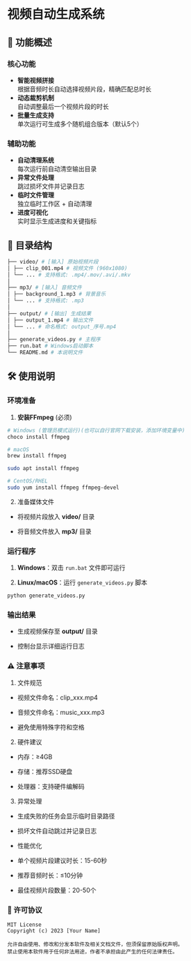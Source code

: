 # 视频自动生成系统

## 📌 功能概述

### 核心功能

- **智能视频拼接**  
  根据音频时长自动选择视频片段，精确匹配总时长
- **动态裁剪机制**  
  自动调整最后一个视频片段的时长
- **批量生成支持**  
  单次运行可生成多个随机组合版本（默认5个）

### 辅助功能

- **自动清理系统**  
  每次运行前自动清空输出目录
- **异常文件处理**  
  跳过损坏文件并记录日志
- **临时文件管理**  
  独立临时工作区 + 自动清理
- **进度可视化**  
  实时显示生成进度和关键指标

## 📂 目录结构

``` bash
├── video/ # [输入] 原始视频片段
│ ├── clip_001.mp4 # 视频文件 (960x1080)
│ └── ... # 支持格式: .mp4/.mov/.avi/.mkv
│
├── mp3/ # [输入] 音频文件
│ ├── background_1.mp3 # 背景音乐
│ └── ... # 支持格式: .mp3
│
├── output/ # [输出] 生成结果
│ ├── output_1.mp4 # 输出文件
│ └── ... # 命名格式: output_序号.mp4
│
├── generate_videos.py # 主程序
├── run.bat # Windows启动脚本
└── README.md # 本说明文件
```

## 🛠️ 使用说明

### 环境准备

1. **安装FFmpeg** (必须)

```bash
# Windows (管理员模式运行)(也可以自行官网下载安装，添加环境变量中)
choco install ffmpeg

# macOS
brew install ffmpeg

sudo apt install ffmpeg

# CentOS/RHEL
sudo yum install ffmpeg ffmpeg-devel
```

2. 准备媒体文件

- 将视频片段放入 **video/** 目录

- 将音频文件放入 **mp3/** 目录

### 运行程序

1. **Windows**：双击 `run.bat` 文件即可运行
   
2. **Linux/macOS**：运行 `generate_videos.py` 脚本

   
```bash
python generate_videos.py
```

### 输出结果

  - 生成视频保存至 **output/** 目录

  - 控制台显示详细运行日志

### ⚠️ 注意事项

1. 文件规范

  - 视频文件命名：clip_xxx.mp4

  - 音频文件命名：music_xxx.mp3

  - 避免使用特殊字符和空格

2. 硬件建议

  - 内存：≥4GB

  - 存储：推荐SSD硬盘

  - 处理器：支持硬件编解码

3. 异常处理

  - 生成失败的任务会显示临时目录路径

  - 损坏文件自动跳过并记录日志

  - 性能优化

  - 单个视频片段建议时长：15-60秒

  - 推荐音频时长：≤10分钟

  - 最佳视频片段数量：20-50个

### 📄 许可协议

```
MIT License
Copyright (c) 2023 [Your Name]

允许自由使用、修改和分发本软件及相关文档文件，但须保留原始版权声明。
禁止使用本软件用于任何非法用途，作者不承担由此产生的任何法律责任。
```
